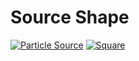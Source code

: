 # Source Shape

[![Particle Source](https://img.shields.io/badge/Particle-Source-blue?style=flat)](..)
[![Square](https://img.shields.io/badge/Square-red?style=flat)](square)

